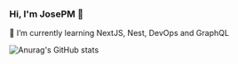 ### Hi, I'm JosePM 👋
🌱 I’m currently learning NextJS, Nest, DevOps and GraphQL

![Anurag's GitHub stats](https://github-readme-stats.vercel.app/api?username=Aushzlten12&show_icons=true&theme=radical)
